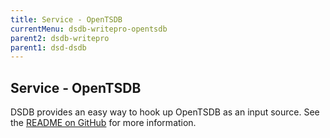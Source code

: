 ```yaml
---
title: Service - OpenTSDB
currentMenu: dsdb-writepro-opentsdb
parent2: dsdb-writepro
parent1: dsd-dsdb
---
```


## Service - OpenTSDB

DSDB provides an easy way to hook up OpenTSDB as an input source.
See the [README on GitHub](https://github.com/dsdb/dsdb/blob/master/services/opentsdb/README.md) for more information.
